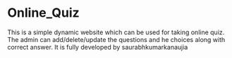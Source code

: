 # Online_Quiz
This is a simple dynamic website which can be used for taking online quiz. The admin can add/delete/update the questions and he choices along with correct answer. It is fully developed by saurabhkumarkanaujia

